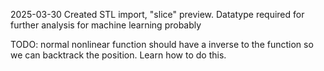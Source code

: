 2025-03-30
Created STL import, "slice" preview.
Datatype required for further analysis for machine learning probably

TODO:
normal nonlinear function should have a inverse to the function so we can backtrack the position. Learn how to do this.
